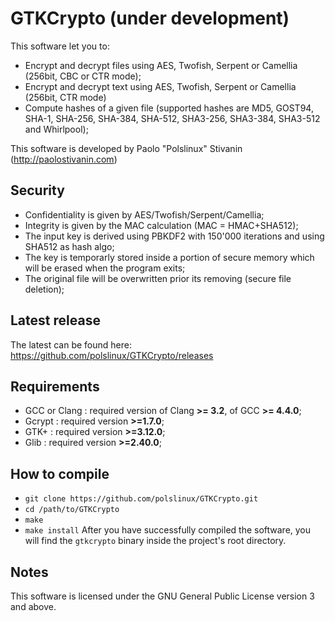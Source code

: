 GTKCrypto (under development)
========

This software let you to:
* Encrypt and decrypt files using AES, Twofish, Serpent or Camellia (256bit, CBC or CTR mode);
* Encrypt and decrypt text using AES, Twofish, Serpent or Camellia (256bit, CTR mode)
* Compute hashes of a given file (supported hashes are MD5, GOST94, SHA-1, SHA-256, SHA-384, SHA-512, SHA3-256, SHA3-384, SHA3-512 and Whirlpool);

This software is developed by Paolo "Polslinux" Stivanin (http://paolostivanin.com)


Security
--------
* Confidentiality is given by AES/Twofish/Serpent/Camellia;
* Integrity is given by the MAC calculation (MAC = HMAC+SHA512);
* The input key is derived using PBKDF2 with 150'000 iterations and using SHA512 as hash algo;
* The key is temporarly stored inside a portion of secure memory which will be erased when the program exits;
* The original file will be overwritten prior its removing (secure file deletion);


Latest release
--------------
The latest can be found here: https://github.com/polslinux/GTKCrypto/releases


Requirements
------------
* GCC or Clang	: required version of Clang **>= 3.2**, of GCC **>= 4.4.0**;
* Gcrypt	: required version **>=1.7.0**;
* GTK+		: required version **>=3.12.0**;
* Glib		: required version **>=2.40.0**;


How to compile
--------------
* `git clone https://github.com/polslinux/GTKCrypto.git`
* `cd /path/to/GTKCrypto`
* `make`
* `make install`
After you have successfully compiled the software, you will find the `gtkcrypto` binary inside the project's root directory.


Notes
-----
This software is licensed under the GNU General Public License version 3 and above.
